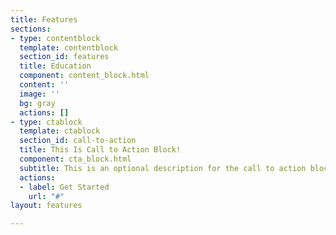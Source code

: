 ```yaml
---
title: Features
sections:
- type: contentblock
  template: contentblock
  section_id: features
  title: Education
  component: content_block.html
  content: ''
  image: ''
  bg: gray
  actions: []
- type: ctablock
  template: ctablock
  section_id: call-to-action
  title: This Is Call to Action Block!
  component: cta_block.html
  subtitle: This is an optional description for the call to action block.
  actions:
  - label: Get Started
    url: "#"
layout: features

---
```

